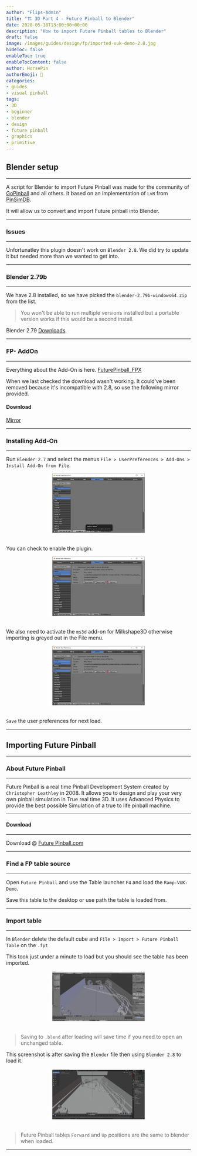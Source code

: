```yaml
---
author: "Flips-Admin"
title: "🏗️ 3D Part 4 - Future Pinball to Blender"
date: 2020-05-18T13:00:00+00:00
description: "How to import Future Pinball tables to Blender"
draft: false
image: /images/guides/design/fp/imported-vuk-demo-2.8.jpg
hideToc: false
enableToc: true
enableTocContent: false
author: HorsePin
authorEmoji: 🐎
categories:
- guides
- visual pinball
tags: 
- 3D
- beginner
- blender
- design
- future pinball
- graphics
- primitive
---
```


## Blender setup

---

A script for Blender to import Future Pinball was made for the community of [GoPinball](http://www.gopinball.com/forum/index.php?sid=4c481a0bbf404c8807ddadb4f80506d1) and all others. It based on an implementation of `LvR` from [PinSimDB](http://www.pinsimdb.org/).

It will allow us to convert and import Future pinball into Blender.

---

### Issues

---

Unfortunatley this plugin doesn't work on `Blender 2.8`. We did try to update it but needed more than we wanted to get into.

---

### Blender 2.79b

---

We have 2.8 installed, so we have picked the `blender-2.79b-windows64.zip` from the list. 

> You won't be able to run multiple versions installed but a portable version works if this would be a second install.

Blender 2.79 [Downloads](https://download.blender.org/release/Blender2.79/).

---

### FP- AddOn

---

Everything about the Add-On is here. [FuturePinball_FPX](https://archive.blender.org/wiki/index.php/Extensions:2.6/Py/Scripts/Import-Export/FuturePinball_FPx/#Installation)

When we last checked the download wasn't working. It could've been removed because it's incompatible with 2.8, so use the following mirror provided.

#### Download
 [Mirror](/dl/fp/Addon-Fpx-File-io_scene_fpx.zip)

---

### Installing Add-On

---

Run `Blender 2.7` and select the menus `File > UserPreferences > Add-Ons > Install Add-On from File`.

<div id="banner" style="overflow: hidden; display: flex; justify-content:space-around;">
    <div class="" style="max-width: 50%; max-height: 40%;">
        <img src="/images/guides/design/fp/add-on-userprefs.jpg" alt="Install FP blender add-on"/>
    </div>
</div>
<br>

You can check to enable the plugin.

<div id="banner" style="overflow: hidden; display: flex; justify-content:space-around;">
    <div class="" style="max-width: 50%; max-height: 40%;">
        <img src="/images/guides/design/fp/add-on-install.jpg" alt="Future Pinball add-on installed"/>
    </div>
</div>
<br>

We also need to activate the `ms3d` add-on for Milkshape3D otherwise importing is greyed out in the File menu.

<div id="banner" style="overflow: hidden; display: flex; justify-content:space-around;">
    <div class="" style="max-width: 50%; max-height: 40%;">
        <img src="/images/guides/design/fp/add-on-install.jpg" alt="Milkshape 3D add-on installed"/>
    </div>
</div>
<br>

`Save` the user preferences for next load.

---

## Importing Future Pinball

---

### About Future Pinball

---

Future Pinball is a real time Pinball Development System created by `Christopher Leathley` in 2008. It allows you to design and play your very own pinball simulation in True real time 3D. It uses Advanced Physics to provide the best possible Simulation of a true to life pinball machine.

---

#### Download

---

Download @ [Future Pinball.com](https://futurepinball.com/download.html)

---

### Find a FP table source

---

Open `Future Pinball` and use the Table launcher `F4` and load the `Ramp-VUK-Demo`.

Save this table to the desktop or use path the table is loaded from.

---

### Import table

---

In `Blender` delete the default cube and `File > Import > Future Pinball Table` on the `.fpt`

This took just under a minute to load but you should see the table has been imported.

<div id="banner" style="overflow: hidden; display: flex; justify-content:space-around;">
    <div class="" style="max-width: 50%; max-height: 40%;">
        <img src="/images/guides/design/fp/imported-vuk-demo.jpg" alt="Future Pinball table in Blender"/>
    </div>
</div>
<br>

> Saving to `.blend` after loading will save time if you need to open an unchanged table.

This screenshot is after saving the `Blender` file then using `Blender 2.8` to load it.

<div id="banner" style="overflow: hidden; display: flex; justify-content:space-around;">
    <div class="" style="max-width: 50%; max-height: 40%;">
        <img src="/images/guides/design/fp/imported-vuk-demo-2.8.jpg" alt="Future Pinball table in Blender"/>
    </div>
</div>
<br>

> Future Pinball tables `Forward` and `Up` positions are the same to blender when loaded.


---